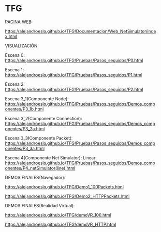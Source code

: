 # TFG
PAGINA WEB:

https://alejandroeslo.github.io/TFG/Documentacion/Web_NetSimulator/index.html


VISUALIZACIÓN

Escena 0:
https://alejandroeslo.github.io/TFG/Pruebas/Pasos_seguidos/P0.html

Escena 1:
https://alejandroeslo.github.io/TFG/Pruebas/Pasos_seguidos/P1.html

Escena 2:
https://alejandroeslo.github.io/TFG/Pruebas/Pasos_seguidos/P2.html

Escena 3_1(Componente Node):
https://alejandroeslo.github.io/TFG/Pruebas/Pasos_seguidos/Demos_componentes/P3_1b.html

Escena 3_2(Componente Connection):
https://alejandroeslo.github.io/TFG/Pruebas/Pasos_seguidos/Demos_componentes/P3_2a.html

Escena 3_3(Componente Packet):
https://alejandroeslo.github.io/TFG/Pruebas/Pasos_seguidos/Demos_componentes/P3_3a.html

Escena 4(Componente Net Simulator):
Linear:
https://alejandroeslo.github.io/TFG/Pruebas/Pasos_seguidos/Demos_componentes/P4_netSimulator(line).html

DEMOS FINALES(Navegador):

https://alejandroeslo.github.io/TFG/Demo1_100Packets.html

https://alejandroeslo.github.io/TFG/Demo2_HTTPPackets.html

DEMOS FINALES(Realidad Virtual):

https://alejandroeslo.github.io/TFG/demoVR_100.html

https://alejandroeslo.github.io/TFG/demoVR_HTTP.html
